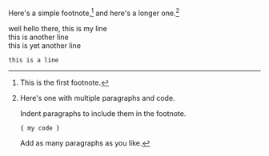 Here's a simple footnote,[^3] and here's a longer one.[^bignote]

well hello there, this is my line<br>
this is another line<br>
this is yet another line<br>

    this is a line
[^3]: This is the first footnote.

[^bignote]: Here's one with multiple paragraphs and code.

    Indent paragraphs to include them in the footnote.

    `{ my code }`

    Add as many paragraphs as you like.
